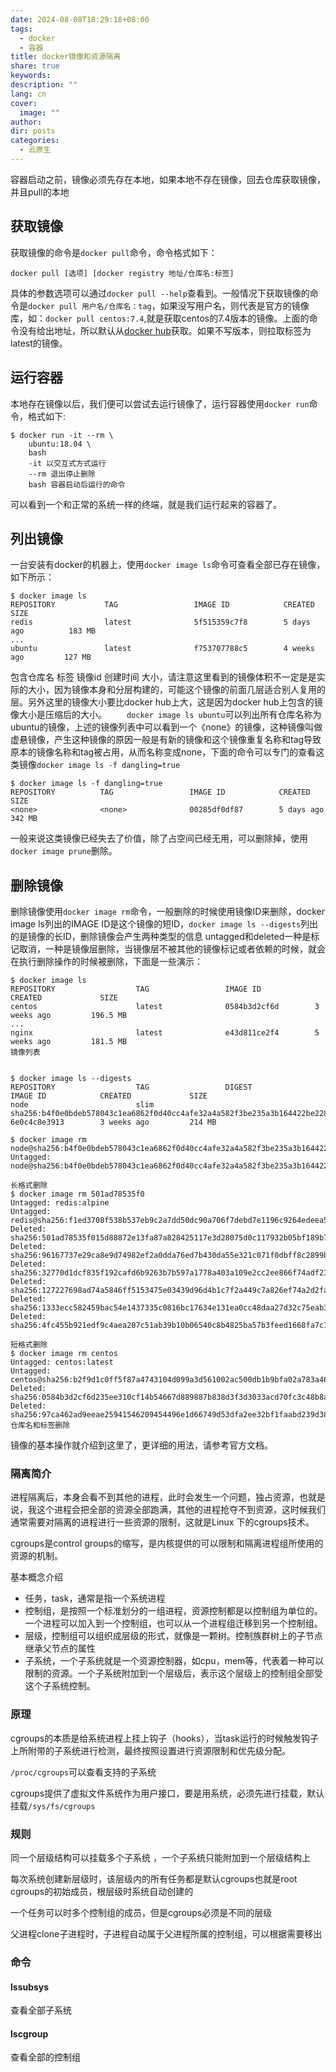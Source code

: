 ```yaml
---
date: 2024-08-08T18:29:18+08:00
tags:
  - docker
  - 容器
title: docker镜像和资源隔离
share: true
keywords: 
description: ""
lang: cn
cover:
  image: ""
author: 
dir: posts
categories:
  - 云原生
---
```

容器启动之前，镜像必须先存在本地，如果本地不存在镜像，回去仓库获取镜像，并且pull的本地
## 获取镜像
获取镜像的命令是`docker pull`命令，命令格式如下：
```linux
docker pull [选项] [docker registry 地址/仓库名:标签]
```
具体的参数选项可以通过`docker pull --help`查看到。一般情况下获取镜像的命令是`docker pull 用户名/仓库名：tag`，如果没写用户名，则代表是官方的镜像库，如：`docker pull centos:7.4`,就是获取centos的7.4版本的镜像。上面的命令没有给出地址，所以默认从[docker hub](https://hub.docker.com/)获取。如果不写版本，则拉取标签为latest的镜像。
## 运行容器
本地存在镜像以后，我们便可以尝试去运行镜像了，运行容器使用`docker run`命令，格式如下:
```linux
$ docker run -it --rm \
    ubuntu:18.04 \
    bash
    -it 以交互式方式运行
    --rm 退出停止删除
    bash 容器启动后运行的命令
```
可以看到一个和正常的系统一样的终端，就是我们运行起来的容器了。
## 列出镜像
一台安装有docker的机器上，使用`docker image ls`命令可查看全部已存在镜像，如下所示：
```linux
$ docker image ls
REPOSITORY           TAG                 IMAGE ID            CREATED             SIZE
redis                latest              5f515359c7f8        5 days ago          183 MB
...
ubuntu               latest              f753707788c5        4 weeks ago         127 MB
```
包含仓库名 标签 镜像id 创建时间 大小，请注意这里看到的镜像体积不一定是是实际的大小，因为镜像本身和分层构建的，可能这个镜像的前面几层适合别人复用的层。另外这里的镜像大小要比docker hub上大，这是因为docker hub上包含的镜像大小是压缩后的大小。
&emsp;&emsp;`docker image ls ubuntu`可以列出所有仓库名称为ubuntu的镜像，上述的镜像列表中可以看到一个《none》的镜像，这种镜像叫做虚悬镜像，产生这种镜像的原因一般是有新的镜像和这个镜像重复名称和tag导致原本的镜像名称和tag被占用，从而名称变成none，下面的命令可以专门的查看这类镜像`docker image ls -f dangling=true`
```linux
$ docker image ls -f dangling=true
REPOSITORY          TAG                 IMAGE ID            CREATED             SIZE
<none>              <none>              00285df0df87        5 days ago          342 MB
```
一般来说这类镜像已经失去了价值，除了占空间已经无用，可以删除掉，使用`docker image prune`删除。
## 删除镜像
删除镜像使用`docker image rm`命令，一般删除的时候使用镜像ID来删除，docker image ls列出的IMAGE ID是这个镜像的短ID，`docker image ls --digests`列出的是镜像的长ID，删除镜像会产生两种类型的信息 untagged和deleted一种是标记取消，一种是镜像层删除，当镜像层不被其他的镜像标记或者依赖的时候，就会在执行删除操作的时候被删除，下面是一些演示：
```linux
$ docker image ls
REPOSITORY                  TAG                 IMAGE ID            CREATED             SIZE
centos                      latest              0584b3d2cf6d        3 weeks ago         196.5 MB
...
nginx                       latest              e43d811ce2f4        5 weeks ago         181.5 MB
镜像列表


$ docker image ls --digests
REPOSITORY                  TAG                 DIGEST                                                                    IMAGE ID            CREATED             SIZE
node                        slim                sha256:b4f0e0bdeb578043c1ea6862f0d40cc4afe32a4a582f3be235a3b164422be228   6e0c4c8e3913        3 weeks ago         214 MB

$ docker image rm node@sha256:b4f0e0bdeb578043c1ea6862f0d40cc4afe32a4a582f3be235a3b164422be228
Untagged: node@sha256:b4f0e0bdeb578043c1ea6862f0d40cc4afe32a4a582f3be235a3b164422be228

长格式删除
$ docker image rm 501ad78535f0
Untagged: redis:alpine
Untagged: redis@sha256:f1ed3708f538b537eb9c2a7dd50dc90a706f7debd7e1196c9264edeea521a86d
Deleted: sha256:501ad78535f015d88872e13fa87a828425117e3d28075d0c117932b05bf189b7
Deleted: sha256:96167737e29ca8e9d74982ef2a0dda76ed7b430da55e321c071f0dbff8c2899b
Deleted: sha256:32770d1dcf835f192cafd6b9263b7b597a1778a403a109e2cc2ee866f74adf23
Deleted: sha256:127227698ad74a5846ff5153475e03439d96d4b1c7f2a449c7a826ef74a2d2fa
Deleted: sha256:1333ecc582459bac54e1437335c0816bc17634e131ea0cc48daa27d32c75eab3
Deleted: sha256:4fc455b921edf9c4aea207c51ab39b10b06540c8b4825ba57b3feed1668fa7c7

短格式删除
$ docker image rm centos
Untagged: centos:latest
Untagged: centos@sha256:b2f9d1c0ff5f87a4743104d099a3d561002ac500db1b9bfa02a783a46e0d366c
Deleted: sha256:0584b3d2cf6d235ee310cf14b54667d889887b838d3f3d3033acd70fc3c48b8a
Deleted: sha256:97ca462ad9eeae25941546209454496e1d66749d53dfa2ee32bf1faabd239d38
仓库名和标签删除
```

镜像的基本操作就介绍到这里了，更详细的用法，请参考官方文档。


### 隔离简介
进程隔离后，本身会看不到其他的进程，此时会发生一个问题，独占资源，也就是说，我这个进程会把全部的资源全部跑满，其他的进程抢夺不到资源，这时候我们通常需要对隔离的进程进行一些资源的限制，这就是Linux 下的cgroups技术。

cgroups是control groups的缩写，是内核提供的可以限制和隔离进程组所使用的资源的机制。

基本概念介绍
- 任务，task，通常是指一个系统进程
- 控制组，是按照一个标准划分的一组进程，资源控制都是以控制组为单位的。一个进程可以加入到一个控制组，也可以从一个进程组迁移到另一个控制组。
- 层级，控制组可以组织成层级的形式，就像是一颗树。控制族群树上的子节点继承父节点的属性
- 子系统，一个子系统就是一个资源控制器，如cpu，mem等，代表着一种可以限制的资源。一个子系统附加到一个层级后，表示这个层级上的控制组全部受这个子系统控制。

### 原理

cgroups的本质是给系统进程上挂上钩子（hooks），当task运行的时候触发钩子上所附带的子系统进行检测，最终按照设置进行资源限制和优先级分配。

`/proc/cgroups`可以查看支持的子系统

cgroups提供了虚拟文件系统作为用户接口，要是用系统，必须先进行挂载，默认挂载`/sys/fs/cgroups`

### 规则

同一个层级结构可以挂载多个子系统 ，一个子系统只能附加到一个层级结构上

每次系统创建新层级时，该层级内的所有任务都是默认cgroups也就是root cgroups的初始成员，根层级时系统自动创建的

一个任务可以时多个控制组的成员，但是cgroups必须是不同的层级

父进程clone子进程时，子进程自动属于父进程所属的控制组，可以根据需要移出

### 命令

#### lssubsys

查看全部子系统

#### lscgroup

查看全部的控制组